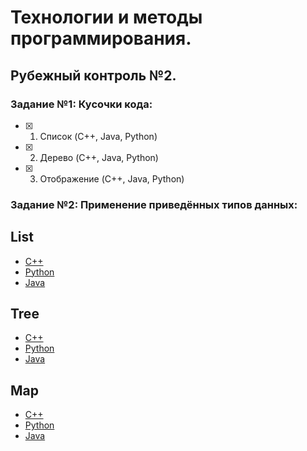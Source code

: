 #            Технологии и методы программирования.

##                     Рубежный контроль №2.
### Задание №1: Кусочки кода:
 - [x] 1) Список (C++, Java, Python)
 - [x] 2) Дерево (C++, Java, Python)
 - [x] 3) Отображение (C++, Java, Python)

### Задание №2: Применение приведённых типов данных:
 ## List
 - [C++](https://gist.github.com/danopia/5506135)
 - [Python](https://github.com/grantjenks/python-sortedcontainers/blob/master/sortedcontainers/sortedlist.py)
 - [Java](https://github.com/learn-co-students/cs-implementing-an-arraylist-lab-codeU)
 
 ## Tree
 - [C++](https://github.com/prasanthmadhavan/Red-Black-Tree)
 - [Python](http://qaru.site/questions/62517/how-can-i-implement-a-tree-in-python-are-there-any-built-in-data-structures-in-python-like-in-java)
 - [Java](http://qaru.site/questions/16983/java-tree-data-structure)

 ## Map
 - [C++](https://github.com/Tessil/ordered-map)
 - [Python](https://github.com/grantjenks/python-sortedcontainers/blob/master/sortedcontainers/sorteddict.py)
 - [Java](https://github.com/capezzbr/HashMap)
